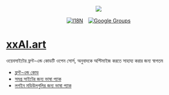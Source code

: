 <p align="center"><a href="https://wac.tax"><img src="https://cdn.jsdelivr.net/gh/wactax/img/logo.svg"/></a></p><p align="center"><a href="https://github.com/wactax/wac.tax/blob/main/doc/README.md#readme"><img alt="I18N" src="https://cdn.jsdelivr.net/gh/wactax/img/t.svg"/></a>　<a href="https://groups.google.com/u/2/g/wactax"><img alt="Google Groups" src="https://cdn.jsdelivr.net/gh/wactax/img/g-groups.svg"/></a></p>

# [xxAI.art](https://xxAI.art)

ওয়েবসাইটের ফ্রন্ট-এন্ড কোডটি ওপেন সোর্স, অনুবাদকে অপ্টিমাইজ করতে সাহায্য করার জন্য স্বাগতম

* [ফ্রন্ট-এন্ড কোড](https://github.com/xxai-art/web)
* [সমগ্র সাইটের জন্য ভাষা প্যাক](https://github.com/xxai-art/web/tree/main/i18n)
* [লগইন মডিউলগুলির জন্য ভাষা প্যাক](https://github.com/wacpkg/user/tree/main/ui.i18n)
